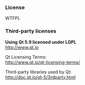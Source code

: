 ### License
WTFPL

### Third-party licenses
<b>Using Qt 5.9 licensed under LGPL</b><br>
http://www.qt.io

Qt Licensing Terms:<br>
http://www.qt.io/qt-licensing-terms/

Third-party libraries used by Qt:<br>
http://doc.qt.io/qt-5/3rdparty.html